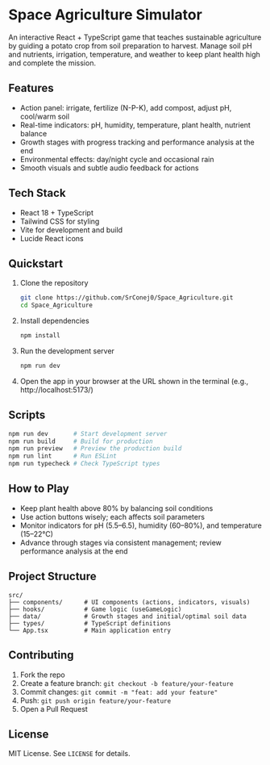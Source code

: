 # Space Agriculture Simulator

An interactive React + TypeScript game that teaches sustainable agriculture by guiding a potato crop from soil preparation to harvest. Manage soil pH and nutrients, irrigation, temperature, and weather to keep plant health high and complete the mission.

## Features
- Action panel: irrigate, fertilize (N-P-K), add compost, adjust pH, cool/warm soil
- Real-time indicators: pH, humidity, temperature, plant health, nutrient balance
- Growth stages with progress tracking and performance analysis at the end
- Environmental effects: day/night cycle and occasional rain
- Smooth visuals and subtle audio feedback for actions

## Tech Stack
- React 18 + TypeScript
- Tailwind CSS for styling
- Vite for development and build
- Lucide React icons

## Quickstart
1. Clone the repository
   ```bash
   git clone https://github.com/SrConej0/Space_Agriculture.git
   cd Space_Agriculture
   ```
2. Install dependencies
   ```bash
   npm install
   ```
3. Run the development server
   ```bash
   npm run dev
   ```
4. Open the app in your browser at the URL shown in the terminal (e.g., http://localhost:5173/)

## Scripts
```bash
npm run dev       # Start development server
npm run build     # Build for production
npm run preview   # Preview the production build
npm run lint      # Run ESLint
npm run typecheck # Check TypeScript types
```

## How to Play
- Keep plant health above 80% by balancing soil conditions
- Use action buttons wisely; each affects soil parameters
- Monitor indicators for pH (5.5–6.5), humidity (60–80%), and temperature (15–22°C)
- Advance through stages via consistent management; review performance analysis at the end

## Project Structure
```
src/
├── components/      # UI components (actions, indicators, visuals)
├── hooks/           # Game logic (useGameLogic)
├── data/            # Growth stages and initial/optimal soil data
├── types/           # TypeScript definitions
└── App.tsx          # Main application entry
```

## Contributing
1. Fork the repo
2. Create a feature branch: `git checkout -b feature/your-feature`
3. Commit changes: `git commit -m "feat: add your feature"`
4. Push: `git push origin feature/your-feature`
5. Open a Pull Request

## License
MIT License. See `LICENSE` for details.
